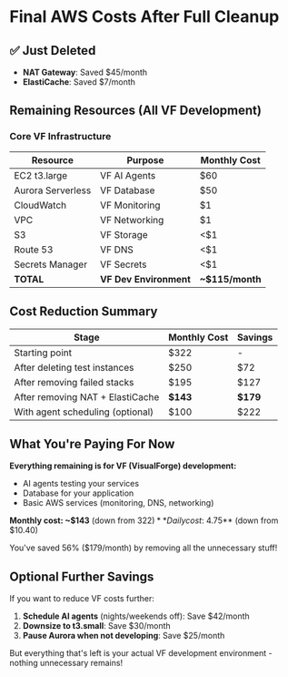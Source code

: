 # Final AWS Costs After Full Cleanup

## ✅ Just Deleted
- **NAT Gateway**: Saved $45/month
- **ElastiCache**: Saved $7/month

## Remaining Resources (All VF Development)

### Core VF Infrastructure
| Resource | Purpose | Monthly Cost |
|----------|---------|--------------|
| EC2 t3.large | VF AI Agents | $60 |
| Aurora Serverless | VF Database | $50 |
| CloudWatch | VF Monitoring | $1 |
| VPC | VF Networking | $1 |
| S3 | VF Storage | <$1 |
| Route 53 | VF DNS | <$1 |
| Secrets Manager | VF Secrets | <$1 |
| **TOTAL** | **VF Dev Environment** | **~$115/month** |

## Cost Reduction Summary

| Stage | Monthly Cost | Savings |
|-------|-------------|---------|
| Starting point | $322 | - |
| After deleting test instances | $250 | $72 |
| After removing failed stacks | $195 | $127 |
| After removing NAT + ElastiCache | **$143** | **$179** |
| With agent scheduling (optional) | $100 | $222 |

## What You're Paying For Now

**Everything remaining is for VF (VisualForge) development:**
- AI agents testing your services
- Database for your application
- Basic AWS services (monitoring, DNS, networking)

**Monthly cost: ~$143** (down from $322)
**Daily cost: ~$4.75** (down from $10.40)

You've saved 56% ($179/month) by removing all the unnecessary stuff!

## Optional Further Savings

If you want to reduce VF costs further:
1. **Schedule AI agents** (nights/weekends off): Save $42/month
2. **Downsize to t3.small**: Save $30/month
3. **Pause Aurora when not developing**: Save $25/month

But everything that's left is your actual VF development environment - nothing unnecessary remains!